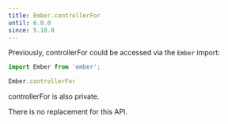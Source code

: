 ```yaml
---
title: Ember.controllerFor
until: 6.0.0
since: 5.10.0
---
```



Previously, controllerFor could be accessed via the `Ember` import:
```js
import Ember from 'ember';

Ember.controllerFor

```
controllerFor is also private.

There is no replacement for this API.
